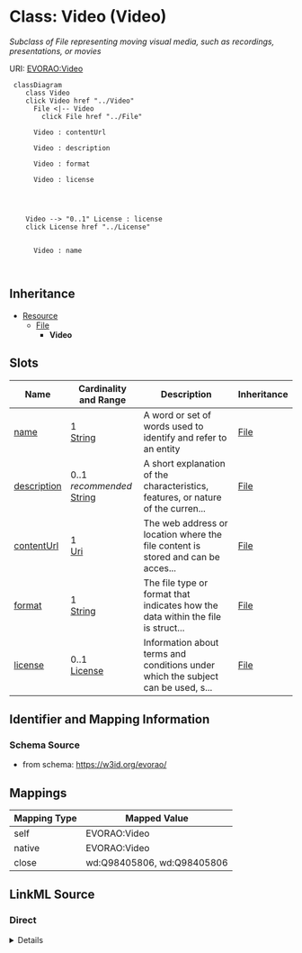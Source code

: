 

# Class: Video (Video) 


_Subclass of File representing moving visual media, such as recordings, presentations, or movies_





URI: [EVORAO:Video](https://w3id.org/evorao/Video)






```mermaid
 classDiagram
    class Video
    click Video href "../Video"
      File <|-- Video
        click File href "../File"
      
      Video : contentUrl
        
      Video : description
        
      Video : format
        
      Video : license
        
          
    
    
    Video --> "0..1" License : license
    click License href "../License"

        
      Video : name
        
      
```





## Inheritance
* [Resource](Resource.md)
    * [File](File.md)
        * **Video**



## Slots

| Name | Cardinality and Range | Description | Inheritance |
| ---  | --- | --- | --- |
| [name](name.md) | 1 <br/> [String](String.md) | A word or set of words used to identify and refer to an entity | [File](File.md) |
| [description](description.md) | 0..1 _recommended_ <br/> [String](String.md) | A short explanation of the characteristics, features, or nature of the curren... | [File](File.md) |
| [contentUrl](contentUrl.md) | 1 <br/> [Uri](Uri.md) | The web address or location where the file content is stored and can be acces... | [File](File.md) |
| [format](format.md) | 1 <br/> [String](String.md) | The file type or format that indicates how the data within the file is struct... | [File](File.md) |
| [license](license.md) | 0..1 <br/> [License](License.md) | Information about terms and conditions under which the subject can be used, s... | [File](File.md) |









## Identifier and Mapping Information







### Schema Source


* from schema: https://w3id.org/evorao/




## Mappings

| Mapping Type | Mapped Value |
| ---  | ---  |
| self | EVORAO:Video |
| native | EVORAO:Video |
| close | wd:Q98405806, wd:Q98405806 |







## LinkML Source

<!-- TODO: investigate https://stackoverflow.com/questions/37606292/how-to-create-tabbed-code-blocks-in-mkdocs-or-sphinx -->

### Direct

<details>
```yaml
name: Video
description: Subclass of File representing moving visual media, such as recordings,
  presentations, or movies
title: Video
from_schema: https://w3id.org/evorao/
close_mappings:
- wd:Q98405806
- wd:Q98405806
is_a: File

```
</details>

### Induced

<details>
```yaml
name: Video
description: Subclass of File representing moving visual media, such as recordings,
  presentations, or movies
title: Video
from_schema: https://w3id.org/evorao/
close_mappings:
- wd:Q98405806
- wd:Q98405806
is_a: File
attributes:
  name:
    name: name
    description: A word or set of words used to identify and refer to an entity
    title: name
    from_schema: https://w3id.org/evorao/
    exact_mappings:
    - schema:name
    close_mappings:
    - dct:title
    rank: 1000
    slot_uri: foaf:name
    alias: name
    owner: Video
    domain_of:
    - File
    - PersonOrOrganization
    - ContactPoint
    range: string
    required: true
    multivalued: false
  description:
    name: description
    description: A short explanation of the characteristics, features, or nature of
      the current item
    title: description
    comments:
    - 'Describe this item in few lines. This description will serve as a summary to
      present the resource.

      '
    from_schema: https://w3id.org/evorao/
    exact_mappings:
    - schema:description
    close_mappings:
    - schema:description
    rank: 1000
    slot_uri: dct:description
    alias: description
    owner: Video
    domain_of:
    - File
    - Dataset
    - DataService
    - Term
    - PersonOrOrganization
    - ContactPoint
    - License
    - Certification
    range: string
    required: false
    recommended: true
    multivalued: false
  contentUrl:
    name: contentUrl
    description: The web address or location where the file content is stored and
      can be accessed or downloaded.
    title: content URL
    from_schema: https://w3id.org/evorao/
    rank: 1000
    alias: contentUrl
    owner: Video
    domain_of:
    - File
    range: uri
    required: true
    multivalued: false
  format:
    name: format
    description: The file type or format that indicates how the data within the file
      is structured
    title: format
    from_schema: https://w3id.org/evorao/
    rank: 1000
    alias: format
    owner: Video
    domain_of:
    - File
    range: string
    required: true
    multivalued: false
  license:
    name: license
    description: Information about terms and conditions under which the subject can
      be used, shared, or distributed, indicating any restrictions or permissions
    title: license
    from_schema: https://w3id.org/evorao/
    exact_mappings:
    - dct:license
    close_mappings:
    - wdp:P275
    rank: 1000
    slot_uri: dct:license
    alias: license
    owner: Video
    domain_of:
    - File
    - DataProvider
    range: License
    required: false
    multivalued: false

```
</details>
